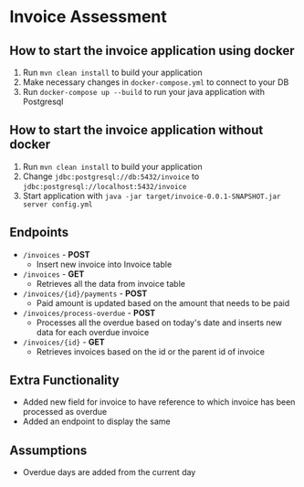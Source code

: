 # Invoice Assessment

## How to start the invoice application using docker

1. Run `mvn clean install` to build your application
1. Make necessary changes in `docker-compose.yml` to connect to your DB
1. Run `docker-compose up --build` to run your java application with Postgresql

## How to start the invoice application without docker

1. Run `mvn clean install` to build your application
1. Change `jdbc:postgresql://db:5432/invoice` to `jdbc:postgresql://localhost:5432/invoice`
1. Start application with `java -jar target/invoice-0.0.1-SNAPSHOT.jar server config.yml`

## Endpoints

-   `/invoices` - **POST**
    -   Insert new invoice into Invoice table
-   `/invoices` - **GET**
    -   Retrieves all the data from invoice table
-   `/invoices/{id}/payments` - **POST**
    -   Paid amount is updated based on the amount that needs to be paid
-   `/invoices/process-overdue` - **POST**
    -   Processes all the overdue based on today's date and inserts new data for each overdue invoice
-   `/invoices/{id}` - **GET**
    -   Retrieves invoices based on the id or the parent id of invoice

## Extra Functionality

-   Added new field for invoice to have reference to which invoice has been processed as overdue
-   Added an endpoint to display the same

## Assumptions

-   Overdue days are added from the current day
